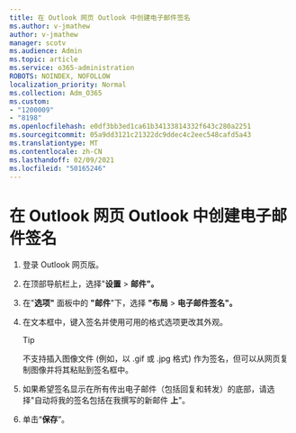 ```yaml
---
title: 在 Outlook 网页 Outlook 中创建电子邮件签名
ms.author: v-jmathew
author: v-jmathew
manager: scotv
ms.audience: Admin
ms.topic: article
ms.service: o365-administration
ROBOTS: NOINDEX, NOFOLLOW
localization_priority: Normal
ms.collection: Adm_O365
ms.custom:
- "1200009"
- "8198"
ms.openlocfilehash: e0df3bb3ed1ca61b34133814332f643c280a2251
ms.sourcegitcommit: 05a9dd3121c21322dc9ddec4c2eec548cafd5a43
ms.translationtype: MT
ms.contentlocale: zh-CN
ms.lasthandoff: 02/09/2021
ms.locfileid: "50165246"
---
```

# <a name="create-email-signature-in-outlook-on-the-web"></a>在 Outlook 网页 Outlook 中创建电子邮件签名

1. 登录 Outlook 网页版。
2. 在顶部导航栏上，选择"**设置**  >  **邮件"。**
3. 在"**选项"** 面板中的 **"邮件**"下，选择 **"布局**  >  **电子邮件签名"。**
4. 在文本框中，键入签名并使用可用的格式选项更改其外观。

    > [!TIP]
    > 不支持插入图像文件 (例如，以 .gif 或 .jpg 格式) 作为签名，但可以从网页复制图像并将其粘贴到签名框中。

5. 如果希望签名显示在所有传出电子邮件（包括回复和转发）的底部，请选择"自动将我的签名包括在我撰写的新邮件 **上**"。
6. 单击“**保存**”。
